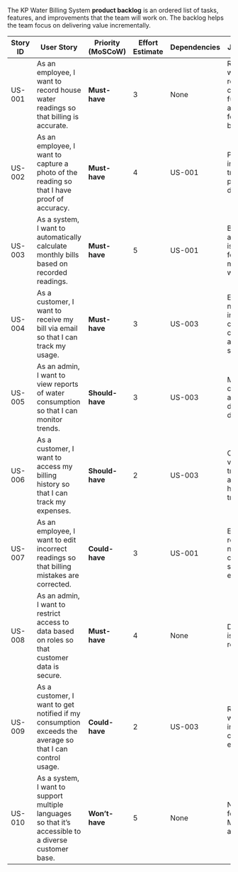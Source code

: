 The KP Water Billing System **product backlog** is an ordered list of tasks, features, and improvements that the team will work on. The backlog helps the team focus on delivering value incrementally.


| Story ID | User Story | Priority (MoSCoW) | Effort Estimate | Dependencies | Justification |
|----------|------------|--------------------|----------------|--------------|---------------|
| US-001 | As an employee, I want to record house water readings so that billing is accurate. | **Must-have** | 3 | None | Recording water readings is core functionality and critical for accurate billing. |
| US-002 | As an employee, I want to capture a photo of the reading so that I have proof of accuracy. | **Must-have** | 4 | US-001 | Photo proof increases trust and prevents disputes. |
| US-003 | As a system, I want to automatically calculate monthly bills based on recorded readings. | **Must-have** | 5 | US-001 | Bill automation is essential for reducing manual work. |
| US-004 | As a customer, I want to receive my bill via email so that I can track my usage. | **Must-have** | 3 | US-003 | Email notifications increase customer convenience and satisfaction. |
| US-005 | As an admin, I want to view reports of water consumption so that I can monitor trends. | **Should-have** | 3 | US-003 | Monitoring consumption allows for data-driven decisions. |
| US-006 | As a customer, I want to access my billing history so that I can track my expenses. | **Should-have** | 2 | US-003 | Customers value transparency and historical tracking. |
| US-007 | As an employee, I want to edit incorrect readings so that billing mistakes are corrected. | **Could-have** | 3 | US-001 | Editing reduces the need for customer service escalations. |
| US-008 | As an admin, I want to restrict access to data based on roles so that customer data is secure. | **Must-have** | 4 | None | Data privacy is a security requirement. |
| US-009 | As a customer, I want to get notified if my consumption exceeds the average so that I can control usage. | **Could-have** | 2 | US-003 | Reduces wastage and increases customer engagement. |
| US-010 | As a system, I want to support multiple languages so that it’s accessible to a diverse customer base. | **Won’t-have** | 5 | None | Not critical for the initial MVP, can be added later. |